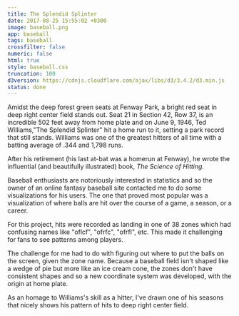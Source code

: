 ```yaml
---
title: The Splendid Splinter
date: 2017-08-25 15:55:02 +0300
image: baseball.png
app: baseball
tags: baseball 
crossfilter: false
numeric: false
html: true
style: baseball.css
truncation: 100
d3version: https://cdnjs.cloudflare.com/ajax/libs/d3/3.4.2/d3.min.js
status: done
---
```




Amidst the deep forest green seats at Fenway Park, a bright red seat in deep right center field stands out.
Seat 21 in Section 42, Row 37, is an incredible 
502 feet away from home plate and on June 9, 1946, Ted Williams,"The Splendid Splinter" hit a home run to it, setting a park record that still stands. Williams was one of the greatest hitters of all time with a batting average of .344 and 1,798 runs. 

After his retirement (his last at-bat was a homerun at Fenway), he wrote the influential 
(and beautifully illustrated) book, <span id=miracle>*The Science of Hitting.*  
</span>

Baseball enthusiasts are notoriously interested in statistics and so the owner of 
an online fantasy baseball site contacted me to do some visualizations for his users. The 
one that proved most popular was a visualization of where balls are hit over the 
course of a game, a season, or a career. 
 
For this project, hits were recorded as landing in one of 38 zones which had confusing names 
like "oflcf", "ofrfc", "ofrfl", etc. This made it challenging for fans to see patterns 
among players.

The challenge for me had to do with figuring out where to put the balls on the screen, given 
the zone name. Because a baseball field isn't shaped like a wedge of pie but more like an 
ice cream cone, the zones don't have consistent shapes and so a new coordinate system was 
developed, with the origin at home plate.

As an homage to Williams's skill as a hitter, I've drawn one of his seasons that nicely shows 
his pattern of hits to deep right center field.




